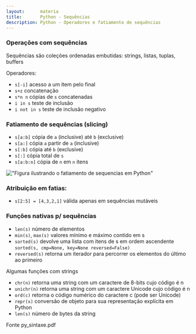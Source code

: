 ```yaml
---
layout:      materia
title:       Python - Sequências
description: Python - Operadores e fatiamento de sequências
---
```




### Operações com sequências

Sequências são coleções ordenadas embutidas: strings, listas, tuplas, buffers

Operadores:

+ `s[-i]`      acesso a um item pelo final
+ `s+z`        concatenação
+ `s*n n`      cópias de `s` concatenadas
+ `i in s`     teste de inclusão
+ `i not in s` teste de inclusão negativo



### Fatiamento de sequências (slicing)

+ `s[a:b]` cópia de `a` (inclusive) até `b` (exclusive)
+ `s[a:]` cópia `a` partir de `a` (inclusive)
+ `s[:b]` cópia até `b` (exclusive)
+ `s[:]` cópia total de `s`
+ `s[a:b:n]` cópia de `n` em `n` itens 

!["Figura ilustrando o fatiamento de sequencias em Python"](abacaxi-fatiado.png "Figura ilustrando o fatiamento de sequencias em Python")

### Atribuição em fatias:

+ `s[2:5] = [4,3,2,1]`  válida apenas em sequências mutáveis


### Funções nativas p/ sequências

+ `len(s)` número de elementos
+ `min(s)`, `max(s)` valores mínimo e máximo contido em s
+ `sorted(s)` devolve uma lista com itens de s em ordem ascendente `sorted(s, cmp=None, key=None reversed=False)`
+ `reversed(s)` retorna um iterador para percorrer os elementos do último ao primeiro


Algumas funções com strings
+ `chr(n)` retorna uma string com um caractere de 8-bits cujo código é n
+ `unichr(n)` retorna uma string com um caractere Unicode cujo código é n
+ `ord(c)` retorna o código numérico do caractere c (pode ser Unicode)
+ `repr(x)` conversão de objeto para sua representação explícita em Python
+ `len(s)` número de bytes da string




Fonte py_sintaxe.pdf
